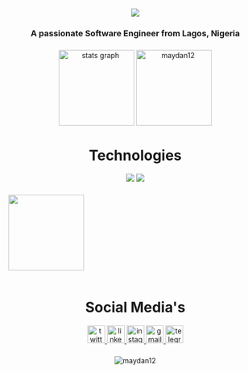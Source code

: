 <h1 align="center">
    <img src="https://readme-typing-svg.herokuapp.com/?font=Righteous&size=35&center=true&vCenter=true&width=500&height=70&duration=4000&lines=Hi+There!+👋;+I'm+Oluwanimotele+Mayowa!;" />
</h1>
<h3 align="center">A passionate Software Engineer from Lagos, Nigeria</h3>

###

<div align="center">
  <img src="https://github-readme-stats.vercel.app/api?username=maydan12&hide_title=false&hide_rank=false&show_icons=true&include_all_commits=true&count_private=true&disable_animations=false&theme=dracula&locale=en&hide_border=false" height="150" alt="stats graph"  />
 
  <img src="https://github-readme-stats.vercel.app/api/top-langs?username=maydan12&show_icons=true&locale=en&layout=compact&card_width=320&theme=dracula&hide_border=false" height="150" alt="maydan12" />
</div>

###

<div align="center">
  <h1>Technologies</h1>
    <img src="https://skillicons.dev/icons?i=react,html,css,vscode,github,figma,tailwind,git,jquery,postgresql" />
    <img src="https://skillicons.dev/icons?i=nodejs,python,javascript,express,firebase,c,mysql,flask,django" /><br>
</div>

###

<img align="center" height="150" src="https://i.imgflip.com/4oj9un.gif"  />
<br>


<br>
<div align="center">
  <h1 align="center">Social Media's</h1>
  <a href="https://twitter.com/Mayowadan12/" target="_blank">
    <img src="https://img.shields.io/static/v1?message=Twitter&logo=twitter&label=&color=1DA1F2&logoColor=white&labelColor=&style=for-the-badge" height="35" alt="twitter logo"  />
  </a>
  <a href="https://www.linkedin.com/in/daniel-oluwanimotele/" target="_blank">
    <img src="https://img.shields.io/static/v1?message=LinkedIn&logo=linkedin&label=&color=0077B5&logoColor=white&labelColor=&style=for-the-badge" height="35" alt="linkedin logo"  />
  </a>
  <a href="https://www.instagram.com/mayowa_dan/" target="_blank">
    <img src="https://img.shields.io/static/v1?message=Instagram&logo=instagram&label=&color=E4405F&logoColor=white&labelColor=&style=for-the-badge" height="35" alt="instagram logo"  />
  </a>
  <a href="oluwamayowadan@gmail.com" target="_blank">
    <img src="https://img.shields.io/static/v1?message=Gmail&logo=gmail&label=&color=D14836&logoColor=white&labelColor=&style=for-the-badge" height="35" alt="gmail logo"  />
  </a>
  <a href="https://www.t.me/Mayowa_dan" target="_blank">
    <img src="https://img.shields.io/static/v1?message=Telegram&logo=telegram&label=&color=2CA5E0&logoColor=white&labelColor=&style=for-the-badge" height="35" alt="telegram logo"  />
  </a>
</div>


###
<div align="center">
<img align="center" src="https://github-readme-streak-stats.herokuapp.com/?user=maydan12&layout=compact&card_width=470&theme=dracula&hide_border=false" alt="maydan12" />
</div>


###



###
